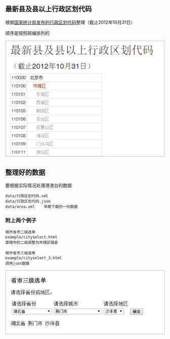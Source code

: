 
## 最新县及县以上行政区划代码

根据[国家统计局发布的行政区划代码](http://www.stats.gov.cn/zjtj/tjbz/xzqhdm/)整理（截止2012年10月31日）

顺序是按照邮编排列的

![image](images/screen-01.jpg)

## 整理好的数据 ##

要根据实际情况处理港澳台的数据

	data/行政区划代码.xml
	data/行政区划代码.json
	data/area.xml    早期下载的一份数据


### 附上两个例子 ###

	城市省市二级选单	
	example/cityselect.html
	直辖市的二级调整为市辖区辖县

	城市省市三级选单
	example/cityselect_3.html
	调用json数据

![image](images/screen-02.jpg)
